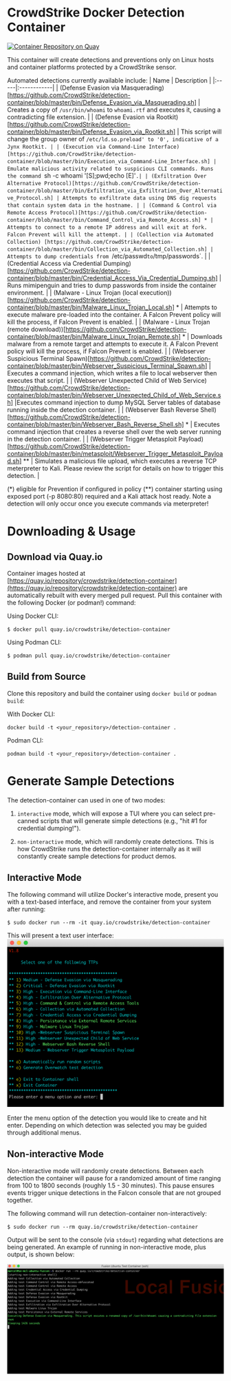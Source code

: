 # CrowdStrike Docker Detection Container

[![Container Repository on Quay](https://quay.io/repository/crowdstrike/detection-container/status "Container Repository on Quay")](https://quay.io/repository/crowdstrike/detection-container)

This container will create detections and preventions only on Linux hosts and container platforms protected by a CrowdStrike sensor.

Automated detections currently available include:
| Name | Description |
|:-----|:------------|
| (Defense Evasion via Masquerading)[https://github.com/CrowdStrike/detection-container/blob/master/bin/Defense_Evasion_via_Masquerading.sh] | Creates a copy of `/usr/bin/whoami` to `whoami.rtf` and executes it, causing a contradicting file extension. |
| (Defense Evasion via Rootkit)[https://github.com/CrowdStrike/detection-container/blob/master/bin/Defense_Evasion_via_Rootkit.sh] | This script will change the group owner of `/etc/ld.so.preload' to '0', indicative of a Jynx Rootkit. |
| (Execution via Command-Line Interface)[https://github.com/CrowdStrike/detection-container/blob/master/bin/Execution_via_Command-Line_Interface.sh] | Emulate malicious activity related to suspicious CLI commands. Runs the command `sh -c whoami '[S];pwd;echo [E]'`.|
| (Exfiltration Over Alternative Protocol)[https://github.com/CrowdStrike/detection-container/blob/master/bin/Exfiltration_via_Exfiltration_Over_Alternative_Protocol.sh] | Attempts to exfiltrate data using DNS dig requests that contain system data in the hostname. |
| (Command & Control via Remote Access Protocol)[https://github.com/CrowdStrike/detection-container/blob/master/bin/Command_Control_via_Remote_Access.sh] * | Attempts to connect to a remote IP address and will exit at fork. Falcon Prevent will kill the attempt. |
| (Collection via Automated Collection) [https://github.com/CrowdStrike/detection-container/blob/master/bin/Collection_via_Automated_Collection.sh] | Attempts to dump credentials from `/etc/passwd` to `/tmp/passwords`. |
| (Credential Access via Credential Dumping)[https://github.com/CrowdStrike/detection-container/blob/master/bin/Credential_Access_Via_Credential_Dumping.sh] | Runs mimipenguin and tries to dump passwords from inside the container environment. |
| (Malware - Linux Trojan (local execution))[https://github.com/CrowdStrike/detection-container/blob/master/bin/Malware_Linux_Trojan_Local.sh] * | Attempts to execute malware pre-loaded into the container. A Falcon Prevent policy will kill the process, if Falcon Prevent is enabled. |
| (Malware - Linux Trojan (remote download))[https://github.com/CrowdStrike/detection-container/blob/master/bin/Malware_Linux_Trojan_Remote.sh] * | Downloads malware from a remote target and attempts to execute it. A Falcon Prevent policy will kill the process, if Falcon Prevent is enabled. |
| (Webserver Suspicious Terminal Spawn)[https://github.com/CrowdStrike/detection-container/blob/master/bin/Webserver_Suspicious_Terminal_Spawn.sh] | Executes a command injection, which writes a file to local webserver then executes that script. |
| (Webserver Unexpected Child of Web Service)[https://github.com/CrowdStrike/detection-container/blob/master/bin/Webserver_Unexpected_Child_of_Web_Service.sh] |Executes command injection to dump MySQL Server tables of database running inside the detection container. |
| (Webserver Bash Reverse Shell)[https://github.com/CrowdStrike/detection-container/blob/master/bin/Webserver_Bash_Reverse_Shell.sh] * | Executes command injection that creates a reverse shell over the web server running in the detection container. |
| (Webserver Trigger Metasploit Payload)[https://github.com/CrowdStrike/detection-container/blob/master/bin/metasploit/Webserver_Trigger_Metasploit_Payload.sh] ** | Simulates a malicious file upload, which executes a reverse TCP meterpreter to Kali. Please review the script for details on how to trigger this detection. |

(*) eligible for Prevention if configured in policy
(**) container starting using exposed port (-p 8080:80) required and a Kali attack host ready. Note a detection will only occur once you execute commands via meterpreter!

# Downloading & Usage

## Download via Quay.io
Container images hosted at [https://quay.io/repository/crowdstrike/detection-container](https://quay.io/repository/crowdstrike/detection-container) are automatically rebuilt with every merged pull request. Pull this container with the following Docker (or podman!) command:

Using Docker CLI:
```
$ docker pull quay.io/crowdstrike/detection-container
```

Using Podman CLI:
```
$ podman pull quay.io/crowdstrike/detection-container
```

## Build from Source
Clone this repository and build the container using ``docker build`` or ``podman build``:

With Docker CLI:
```
docker build -t <your_repository>/detection-container .
```

Podman CLI:
```
podman build -t <your_repository>/detection-container .
```

# Generate Sample Detections
The detection-container can used in one of two modes:

1. ``interactive`` mode, which will expose a TUI where you can select pre-canned scripts that will generate simple detections (e.g., "hit #1 for credential dumping!"). 

2. ``non-interactive`` mode, which will randomly create detections. This is how CrowdStrike runs the detection-container internally as it will constantly create sample detections for product demos.

## Interactive Mode
The following command will utilize Docker's interactive mode, present you with a text-based interface, and remove the container from your system after running:

```
$ sudo docker run --rm -it quay.io/crowdstrike/detection-container
```

This will present a text user interface:
![detection-container Text User Interface](docs/images/cli-interface.png)

Enter the menu option of the detection you would like to create and hit enter. Depending on which detection was selected you may be guided through additional menus.

## Non-interactive Mode
Non-interactive mode will randomly create detections. Between each detection the container will pause for a randomized amount of time ranging from 100 to 1800 seconds (roughly 1.5 - 30 minutes). This pause ensures events trigger unique detections in the Falcon console that are not grouped together.

The following command will run detection-container non-interactively:
```
$ sudo docker run --rm quay.io/crowdstrike/detection-container
```

Output will be sent to the console (via ``stdout``) regarding what detections are being generated. An example of running in non-interactive mode, plus output, is shown below:

![non-interactive mode](docs/images/non-interactive.png)
